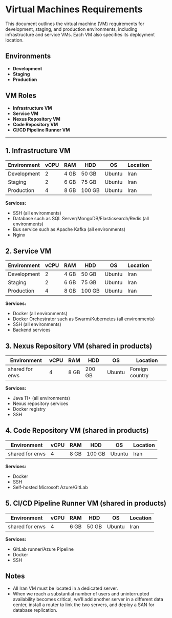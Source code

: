 # Virtual Machines Requirements

This document outlines the virtual machine (VM) requirements for development, staging, and production environments, including infrastructure and service VMs. Each VM also specifies its deployment location.

## Environments

- **Development**
- **Staging**
- **Production**

## VM Roles

- **Infrastructure VM**
- **Service VM**
- **Nexus Repository VM**
- **Code Repository VM**
- **CI/CD Pipeline Runner VM**

---

## 1. Infrastructure VM

| Environment   | vCPU | RAM   | HDD   | OS      | Location |
|---------------|------|-------|-------|---------|----------|
| Development   | 2    | 4 GB  | 50 GB | Ubuntu  | Iran     |
| Staging       | 2    | 6 GB  | 75 GB | Ubuntu  | Iran     |
| Production    | 4    | 8 GB  | 100 GB| Ubuntu  | Iran     |

**Services:**

- SSH (all environments)
- Database such as SQL Server/MongoDB/Elasticsearch/Redis (all environments)
- Bus service such as Apache Kafka (all environments)
- Nginx

## 2. Service VM

| Environment   | vCPU | RAM   | HDD   | OS      | Location |
|---------------|------|-------|-------|---------|----------|
| Development   | 2    | 4 GB  | 50 GB | Ubuntu  | Iran     |
| Staging       | 2    | 6 GB  | 75 GB | Ubuntu  | Iran     |
| Production    | 4    | 8 GB  | 100 GB| Ubuntu  | Iran     |

**Services:**

- Docker (all environments)
- Docker Orchestrator such as Swarm/Kubernetes (all environments)
- SSH (all environments)
- Backend services

## 3. Nexus Repository VM (shared in products)

| Environment   | vCPU | RAM   | HDD    | OS      | Location      |
|---------------|------|-------|--------|---------|---------------|
|shared for envs| 4    | 8 GB  | 200 GB | Ubuntu  |Foreign country|

**Services:**

- Java 11+ (all environments)
- Nexus repository services
- Docker registry
- SSH

## 4. Code Repository VM (shared in products)

| Environment   | vCPU | RAM   | HDD    | OS      | Location |
|---------------|------|-------|--------|---------|----------|
|shared for envs| 4    | 8 GB  | 100 GB | Ubuntu  | Iran     |

**Services:**

- Docker
- SSH
- Self-hosted Microsoft Azure/GitLab

## 5. CI/CD Pipeline Runner VM (shared in products)

| Environment   | vCPU | RAM   | HDD   | OS      | Location |
|---------------|------|-------|-------|---------|----------|
|shared for envs| 4    | 6 GB  | 50 GB | Ubuntu  | Iran     |

**Services:**

- GitLab runner/Azure Pipeline
- Docker
- SSH

## Notes  

- All Iran VM must be located in a dedicated server.
- When we reach a substantial number of users and uninterrupted availability becomes critical, we’ll add another server in a different data center, install a router to link the two servers, and deploy a SAN for database replication.
